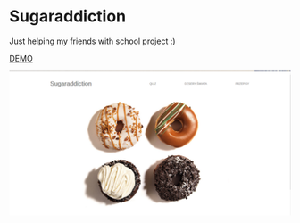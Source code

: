 # Sugaraddiction
Just helping my friends with school project :)

[DEMO](https://sophiepopow.github.io/Sugaraddiction/)

![](https://raw.githubusercontent.com/sophiepopow/Sugaraddiction/master/images/Screenshot_2.png)
